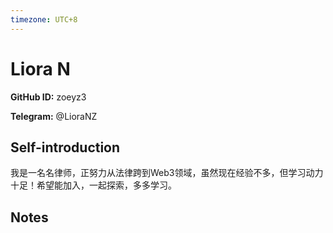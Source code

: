 ```yaml
---
timezone: UTC+8
---
```


# Liora N

**GitHub ID:** zoeyz3

**Telegram:** @LioraNZ

## Self-introduction

我是一名名律师，正努力从法律跨到Web3领域，虽然现在经验不多，但学习动力十足！希望能加入，一起探索，多多学习。

## Notes

<!-- Content_START -->


<!-- Content_END -->

